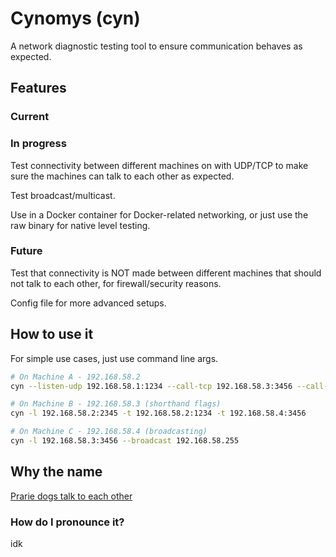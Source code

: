 # Cynomys (cyn)

A network diagnostic testing tool to ensure communication behaves as expected.

## Features

### Current

### In progress

Test connectivity between different machines on with UDP/TCP to make sure
the machines can talk to each other as expected.

Test broadcast/multicast.

Use in a Docker container for Docker-related networking, or just use the raw
binary for native level testing.

### Future

Test that connectivity is NOT made between different machines that should not
talk to each other, for firewall/security reasons.

Config file for more advanced setups.

## How to use it

For simple use cases, just use command line args.

```bash
# On Machine A - 192.168.58.2
cyn --listen-udp 192.168.58.1:1234 --call-tcp 192.168.58.3:3456 --call-tcp 192.168.58.4:3456

# On Machine B - 192.168.58.3 (shorthand flags)
cyn -l 192.168.58.2:2345 -t 192.168.58.2:1234 -t 192.168.58.4:3456

# On Machine C - 192.168.58.4 (broadcasting)
cyn -l 192.168.58.3:3456 --broadcast 192.168.58.255
```

## Why the name

[Prarie dogs talk to each other](https://en.wikipedia.org/wiki/Prairie_dog)

### How do I pronounce it?

idk
